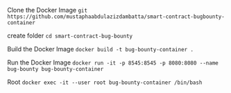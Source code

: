 Clone the Docker Image `git https://github.com/mustaphaabdulazizdambatta/smart-contract-bugbounty-container`

create folder `cd smart-contract-bug-bounty`

Build the Docker Image `docker build -t bug-bounty-container .`

Run the Docker Image `docker run -it -p 8545:8545 -p 8080:8080 --name bug-bounty bug-bounty-container`

Root `docker exec -it --user root bug-bounty-container /bin/bash`
